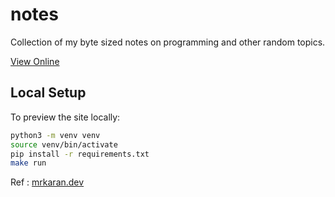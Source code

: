 # notes

Collection of my byte sized notes on programming and other random topics.

[View Online](https://notes.rajivharlalka.tech)

## Local Setup

To preview the site locally:

```bash
python3 -m venv venv
source venv/bin/activate
pip install -r requirements.txt
make run
```

Ref : [mrkaran.dev](https://github.com/mr-karan/notes)
